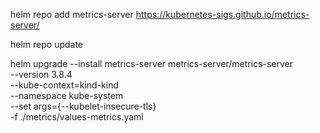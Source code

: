 helm repo add metrics-server https://kubernetes-sigs.github.io/metrics-server/

helm repo update

helm upgrade --install metrics-server metrics-server/metrics-server \
 --version 3.8.4 \
 --kube-context=kind-kind \
 --namespace kube-system \
 --set args={--kubelet-insecure-tls} \
 -f ./metrics/values-metrics.yaml
